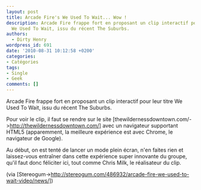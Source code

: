 ```yaml
---
layout: post
title: Arcade Fire's We Used To Wait... Wow !
description: Arcade Fire frappe fort en proposant un clip interactif pour leur titre
  We Used To Wait, issu du récent The Suburbs.
authors:
  - Dirty Henry
wordpress_id: 691
date: '2010-08-31 10:12:58 +0200'
categories:
- Catégories
tags:
- Single
- Geek
comments: []
---
```

Arcade Fire frappe fort en proposant un clip interactif pour leur titre We Used To Wait, issu du récent The Suburbs.

Pour voir le clip, il faut se rendre sur le site [thewildernessdowntown.com/->http://thewildernessdowntown.com/] avec un navigateur supportant HTML5 (apparemment, la meilleure expérience est avec Chrome, le navigateur de Google).

Au début, on est tenté de lancer un mode plein écran, n'en faites rien et laissez-vous entraîner dans cette expérience super innovante du groupe, qu'il faut donc féliciter ici, tout comme Chris Milk, le réalisateur du clip.

(via [Stereogum->http://stereogum.com/486932/arcade-fire-we-used-to-wait-video/news/])
